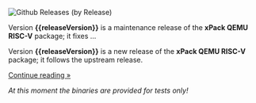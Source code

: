 ![Github Releases (by Release)](https://img.shields.io/github/downloads/xpack-dev-tools/qemu-riscv-xpack/v{{releaseVersion}}/total.svg)

Version **{{releaseVersion}}** is a maintenance release of the **xPack QEMU RISC-V** package; it fixes ...

Version **{{releaseVersion}}** is a new release of the **xPack QEMU RISC-V** package; it follows the upstream release.

[Continue reading »](will-be-updated-shortly)

_At this moment the binaries are provided for tests only!_
